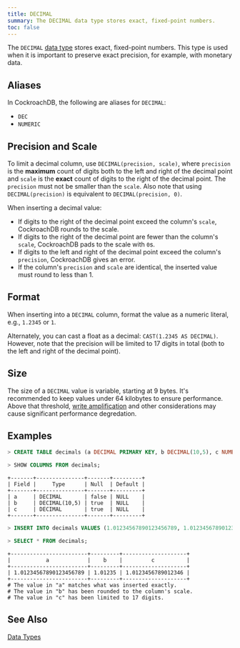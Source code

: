 ```yaml
---
title: DECIMAL
summary: The DECIMAL data type stores exact, fixed-point numbers.
toc: false
---
```


The `DECIMAL` [data type](data-types.html) stores exact, fixed-point numbers. This type is used when it is important to preserve exact precision, for example, with monetary data. 

<div id="toc"></div>

## Aliases

In CockroachDB, the following are aliases for `DECIMAL`:

- `DEC` 
- `NUMERIC` 

## Precision and Scale

To limit a decimal column, use `DECIMAL(precision, scale)`, where `precision` is the **maximum** count of digits both to the left and right of the decimal point and `scale` is the **exact** count of digits to the right of the decimal point. The `precision` must not be smaller than the `scale`. Also note that using `DECIMAL(precision)` is equivalent to `DECIMAL(precision, 0)`.

When inserting a decimal value:

- If digits to the right of the decimal point exceed the column's `scale`, CockroachDB rounds to the scale. 
- If digits to the right of the decimal point are fewer than the column's `scale`, CockroachDB pads to the scale with `0`s.
- If digits to the left and right of the decimal point exceed the column's `precision`, CockroachDB gives an error.  
- If the column's `precision` and `scale` are identical, the inserted value must round to less than 1.

## Format

When inserting into a `DECIMAL` column, format the value as a numeric literal, e.g., `1.2345` or `1`. 

Alternately, you can cast a float as a decimal: `CAST(1.2345 AS DECIMAL)`. However, note that the precision will be limited to 17 digits in total (both to the left and right of the decimal point). 

## Size

The size of a `DECIMAL` value is variable, starting at 9 bytes. It's recommended to keep values under 64 kilobytes to ensure performance. Above that threshold, [write amplification](https://en.wikipedia.org/wiki/Write_amplification) and other considerations may cause significant performance degredation.  

## Examples

~~~ sql
> CREATE TABLE decimals (a DECIMAL PRIMARY KEY, b DECIMAL(10,5), c NUMERIC);

> SHOW COLUMNS FROM decimals;
~~~
~~~
+-------+---------------+-------+---------+
| Field |     Type      | Null  | Default |
+-------+---------------+-------+---------+
| a     | DECIMAL       | false | NULL    |
| b     | DECIMAL(10,5) | true  | NULL    |
| c     | DECIMAL       | true  | NULL    |
+-------+---------------+-------+---------+
~~~
~~~ sql
> INSERT INTO decimals VALUES (1.01234567890123456789, 1.01234567890123456789, CAST(1.01234567890123456789 AS DECIMAL));

> SELECT * FROM decimals;
~~~
~~~
+------------------------+---------+--------------------+
|           a            |    b    |         c          |
+------------------------+---------+--------------------+
| 1.01234567890123456789 | 1.01235 | 1.0123456789012346 |
+------------------------+---------+--------------------+
# The value in "a" matches what was inserted exactly.
# The value in "b" has been rounded to the column's scale.
# The value in "c" has been limited to 17 digits.
~~~

## See Also

[Data Types](data-types.html)